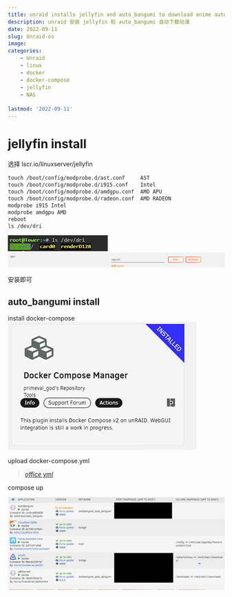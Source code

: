```yaml
---
title: unraid installs jellyfin and auto_bangumi to download anime automatically
description: unraid 安装 jellyfin 和 auto_bangumi 自动下载动漫
date: 2022-09-11
slug: Unraid-os
image: 
categories:
    - Unraid
    - linux
    - docker
    - docker-compose
    - jellyfin
    - NAS

lastmod: '2022-09-11'
---
```


# jellyfin install

选择 lscr.io/linuxserver/jellyfin 

```shell
touch /boot/config/modprobe.d/ast.conf     AST
touch /boot/config/modprobe.d/i915.conf    Intel
touch /boot/config/modprobe.d/amdgpu.conf  AMD APU
touch /boot/config/modprobe.d/radeon.conf  AMD RADEON
modprobe i915 Intel
modprobe amdgpu AMD
reboot
ls /dev/dri
```
![Photo by Settings](Snipaste_2022-09-11_16-31-05.png)  
![Photo by Settings](Snipaste_2022-09-11_16-35-52.png)  

安装即可  

## auto_bangumi install
install docker-compose  
![Photo by Settings](Snipaste_2022-09-11_16-38-58.png)  

upload docker-compose.yml  
> *[office yml](https://github.com/EstrellaXD/Auto_Bangumi/tree/main/docs/docker-compose)*  

compose up

![Photo by Settings](Snipaste_2022-09-11_16-45-02.png)  
